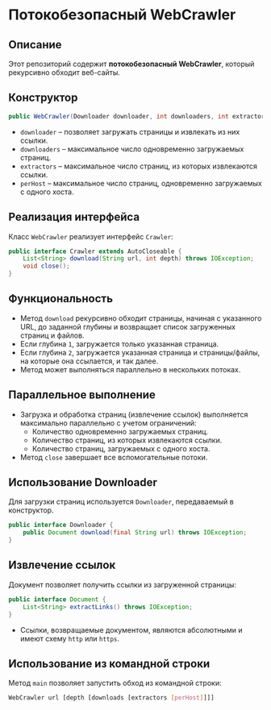 # Потокобезопасный WebCrawler

## Описание
Этот репозиторий содержит **потокобезопасный WebCrawler**, который рекурсивно обходит веб-сайты.

## Конструктор
```java
public WebCrawler(Downloader downloader, int downloaders, int extractors, int perHost)
```
- `downloader` – позволяет загружать страницы и извлекать из них ссылки.
- `downloaders` – максимальное число одновременно загружаемых страниц.
- `extractors` – максимальное число страниц, из которых извлекаются ссылки.
- `perHost` – максимальное число страниц, одновременно загружаемых с одного хоста.

## Реализация интерфейса
Класс `WebCrawler` реализует интерфейс `Crawler`:
```java
public interface Crawler extends AutoCloseable {
    List<String> download(String url, int depth) throws IOException;
    void close();
}
```

## Функциональность
- Метод `download` рекурсивно обходит страницы, начиная с указанного URL, до заданной глубины и возвращает список загруженных страниц и файлов.
- Если глубина `1`, загружается только указанная страница.
- Если глубина `2`, загружается указанная страница и страницы/файлы, на которые она ссылается, и так далее.
- Метод может выполняться параллельно в нескольких потоках.

## Параллельное выполнение
- Загрузка и обработка страниц (извлечение ссылок) выполняется максимально параллельно с учетом ограничений:
  - Количество одновременно загружаемых страниц.
  - Количество страниц, из которых извлекаются ссылки.
  - Количество страниц, загружаемых с одного хоста.
- Метод `close` завершает все вспомогательные потоки.

## Использование Downloader
Для загрузки страниц используется `Downloader`, передаваемый в конструктор.
```java
public interface Downloader {
    public Document download(final String url) throws IOException;
}
```

## Извлечение ссылок
Документ позволяет получить ссылки из загруженной страницы:
```java
public interface Document {
    List<String> extractLinks() throws IOException;
}
```
- Ссылки, возвращаемые документом, являются абсолютными и имеют схему `http` или `https`.

## Использование из командной строки
Метод `main` позволяет запустить обход из командной строки:
```sh
WebCrawler url [depth [downloads [extractors [perHost]]]]
```
